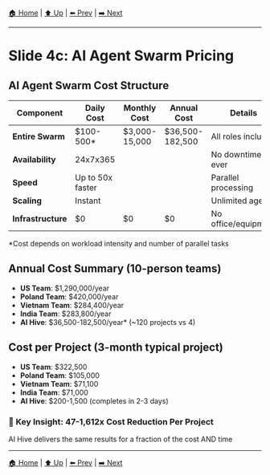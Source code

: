 [🏠 Home](../slide-deck.md) | [⬆️ Up](../slide-deck.md) | [⬅️ Prev](slide-04b-vietnam-poland-costs.md) | [➡️ Next](slide-04d-productivity-comparison.md)

---

# Slide 4c: AI Agent Swarm Pricing

## AI Agent Swarm Cost Structure
| Component | Daily Cost | Monthly Cost | Annual Cost | Details |
|-----------|------------|--------------|-------------|---------|
| **Entire Swarm** | $100-500* | $3,000-15,000 | $36,500-182,500 | All roles included |
| **Availability** | 24x7x365 | | | No downtime ever |
| **Speed** | Up to 50x faster | | | Parallel processing |
| **Scaling** | Instant | | | Unlimited agents |
| **Infrastructure** | $0 | $0 | $0 | No office/equipment |

*Cost depends on workload intensity and number of parallel tasks

## Annual Cost Summary (10-person teams)
- **US Team**: $1,290,000/year
- **Poland Team**: $420,000/year
- **Vietnam Team**: $284,400/year
- **India Team**: $283,800/year
- **AI Hive**: $36,500-182,500/year* (~120 projects vs 4)

## Cost per Project (3-month typical project)
- **US Team**: $322,500
- **Poland Team**: $105,000
- **Vietnam Team**: $71,100
- **India Team**: $71,000
- **AI Hive**: $200-1,500 (completes in 2-3 days)

### 🚀 Key Insight: 47-1,612x Cost Reduction Per Project
AI Hive delivers the same results for a fraction of the cost AND time

---

[🏠 Home](../slide-deck.md) | [⬆️ Up](../slide-deck.md) | [⬅️ Prev](slide-04b-vietnam-poland-costs.md) | [➡️ Next](slide-04d-productivity-comparison.md)
